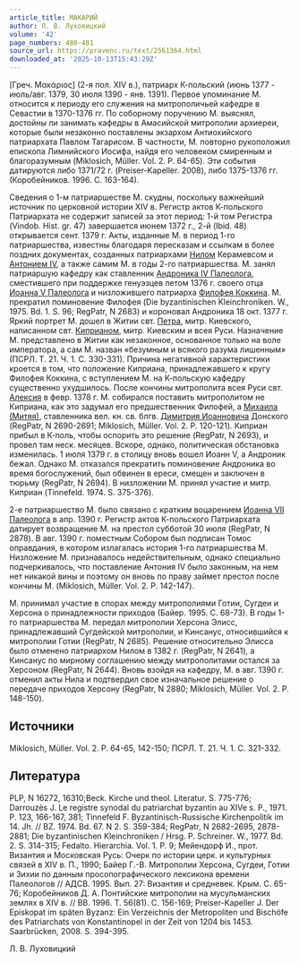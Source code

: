 ```yaml
---
article_title: МАКАРИЙ
author: Л. В. Луховицкий
volume: '42'
page_numbers: 480-481
source_url: https://pravenc.ru/text/2561364.html
downloaded_at: '2025-10-13T15:43:29Z'
---
```


[Греч. Μακάριος] (2-я пол. XIV в.), патриарх К-польский (июнь 1377 - июль/авг. 1379, 30 июля 1390 - янв. 1391). Первое упоминание М. относится к периоду его служения на митрополичьей кафедре в Севастии в 1370-1376 гг. По соборному поручению М. выяснял, достойны ли занимать кафедры в Амасийской митрополии архиереи, которые были незаконно поставлены экзархом Антиохийского патриархата Павлом Тагарисом. В частности, М. повторно рукоположил епископа Лимнийского Иосифа, найдя его человеком смиренным и благоразумным (Miklosich, Müller. Vol. 2. P. 64-65). Эти события датируются либо 1371/72 г. (Preiser-Kapeller. 2008), либо 1375-1376 гг. (Коробейников. 1996. С. 163-164).

Сведения о 1-м патриаршестве М. скудны, поскольку важнейший источник по церковной истории XIV в. Регистр актов К-польского Патриархата не содержит записей за этот период: 1-й том Регистра (Vindob. Hist. gr. 47) завершается июнем 1372 г., 2-й (Ibid. 48) открывается сент. 1379 г. Акты, изданные М. в период 1-го патриаршества, известны благодаря пересказам и ссылкам в более поздних документах, созданных патриархами [Нилом](https://pravenc.ru/text/Нил.html) Керамевсом и [Антонием IV](<https://pravenc.ru/text/Антоний IV.html>), а также самим М. в годы 2-го патриаршества. М. занял патриаршую кафедру как ставленник [Андроника IV Палеолога](<https://pravenc.ru/text/Андроника IV Палеолога.html>), сместившего при поддержке генуэзцев летом 1376 г. своего отца [Иоанна V Палеолога](<https://pravenc.ru/text/Иоанн V Палеолог.html>) и низложившего патриарха [Филофея Коккина](<https://pravenc.ru/text/Филофея Коккина.html>). М. прекратил поминовение Филофея (Die byzantinischen Kleinchroniken. W., 1975. Bd. 1. S. 96; RegPatr, N 2683) и короновал Андроника 18 окт. 1377 г. Яркий портрет М. дошел в Житии свт. [Петра](https://pravenc.ru/text/Петр.html), митр. Киевского, написанном свт. [Киприаном](https://pravenc.ru/text/Киприаном.html), митр. Киевским и всея Руси. Назначение М. представлено в Житии как незаконное, основанное только на воле императора, а сам М. назван «безумным и всякого разума лишенным» (ПСРЛ. Т. 21. Ч. 1. С. 330-331). Причина негативной характеристики кроется в том, что положение Киприана, принадлежавшего к кругу Филофея Коккина, с вступлением М. на К-польскую кафедру существенно ухудшилось. После кончины митрополита всея Руси свт. [Алексия](https://pravenc.ru/text/АЛЕКСИЙ.html) в февр. 1378 г. М. собирался поставить митрополитом не Киприана, как это задумал его предшественник Филофей, а [Михаила (Митяя)](https://pravenc.ru/text/МИХАИЛ.html), ставленника вел. кн. св. блгв. [Димитрия Иоанновича](<https://pravenc.ru/text/ДИМИТРИЙ ИОАННОВИЧ.html>) Донского (RegPatr, N 2690-2691; Miklosich, Müller. Vol. 2. P. 120-121). Киприан прибыл в К-поль, чтобы оспорить это решение (RegPatr, N 2693), и провел там неск. месяцев. Вскоре, однако, политическая обстановка изменилась. 1 июля 1379 г. в столицу вновь вошел Иоанн V, а Андроник бежал. Однако М. отказался прекратить поминовение Андроника во время богослужений, был обвинен в ереси, смещен и заключен в тюрьму (RegPatr, N 2694). В низложении М. принял участие и митр. Киприан (Tinnefeld. 1974. S. 375-376).

2-е патриаршество М. было связано с кратким воцарением [Иоанна VII Палеолога](<https://pravenc.ru/text/Иоанна VII Палеолога.html>) в апр. 1390 г. Регистр актов К-польского Патриархата датирует возвращение М. на престол субботой 30 июля (RegPatr, N 2878). В авг. 1390 г. поместным Собором был подписан Томос оправдания, в котором излагалась история 1-го патриаршества М. Низложение М. признавалось недействительным, однако специально подчеркивалось, что поставление Антония IV было законным, на нем нет никакой вины и поэтому он вновь по праву займет престол после кончины М. (Miklosich, Müller. Vol. 2. P. 142-147).

М. принимал участие в спорах между митрополиями Готии, Сугдеи и Херсона о принадлежности приходов (Байер. 1995. С. 68-73). В годы 1-го патриаршества М. передал митрополии Херсона Элисс, принадлежавший Сугдейской митрополии, и Кинсанус, относившийся к митрополии Готии (RegPatr, N 2685). Решение относительно Элисса было отменено патриархом Нилом в 1382 г. (RegPatr, N 2641), а Кинсанус по мирному соглашению между митрополитами остался за Херсоном (RegPatr, N 2644). Вновь взойдя на кафедру, М. в авг. 1390 г. отменил акты Нила и подтвердил свое изначальное решение о передаче приходов Херсону (RegPatr, N 2880; Miklosich, Müller. Vol. 2. P. 148-150).

## Источники

Miklosich, Müller. Vol. 2. P. 64-65, 142-150; ПСРЛ. Т. 21. Ч. 1. С. 321-332.

## Литература

PLP, N 16272, 16310;Beck. Kirche und theol. Literatur. S. 775-776; Darrouzès J. Le registre synodal du patriarchat byzantin au XIVe s. P., 1971. P. 123, 166-167, 381; Tinnefeld F. Byzantinisch-Russische Kirchenpolitik im 14. Jh. // BZ. 1974. Bd. 67. N 2. S. 359-384; RegPatr, N 2682-2695, 2878-2881; Die byzantinischen Kleinchroniken / Hrsg. P. Schreiner. W., 1977. Bd. 2. S. 314-315; Fedalto. Hierarchia. Vol. 1. P. 9; Мейендорф И., прот. Византия и Московская Русь: Очерк по истории церк. и культурных связей в XIV в. П., 1990; Байер Г.-В. Митрополии Херсона, Сугдеи, Готии и Зихии по данным просопографического лексикона времени Палеологов // АДСВ. 1995. Вып. 27: Византия и средневек. Крым. С. 65-76; Коробейников Д. А. Понтийские митрополии на мусульманских землях в XIV в. // ВВ. 1996. Т. 56(81). С. 156-169; Preiser-Kapeller J. Der Episkopat im späten Byzanz: Ein Verzeichnis der Metropoliten und Bischöfe des Patriarchats von Konstantinopel in der Zeit von 1204 bis 1453. Saarbrücken, 2008. S. 394-395.

Л. В. Луховицкий
